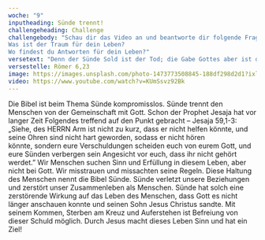 ```yaml
---
woche: "9"
inputheading: Sünde trennt!
challengeheading: Challenge
challengebody: "Schau dir das Video an und beantworte dir folgende Fragen:
Was ist der Traum für dein Leben?
Wo findest du Antworten für dein Leben?"
versetext: "Denn der Sünde Sold ist der Tod; die Gabe Gottes aber ist das ewige Leben in Christus Jesus, unserm Herrn."
versestelle: Römer 6,23
image: https://images.unsplash.com/photo-1473773508845-188df298d2d1?ixlib=rb-1.2.1&ixid=eyJhcHBfaWQiOjEyMDd9&auto=format&fit=crop&w=1650&q=80
video: https://www.youtube.com/watch?v=KUmSsvz92Bk
---
```


Die Bibel ist beim Thema Sünde kompromisslos. Sünde trennt den Menschen von der Gemeinschaft mit Gott. Schon der Prophet Jesaja hat vor langer Zeit Folgendes treffend auf den Punkt gebracht – Jesaja 59,1-3: „Siehe, des HERRN Arm ist nicht zu kurz, dass er nicht helfen könnte, und seine Ohren sind nicht hart geworden, sodass er nicht hören könnte, sondern eure Verschuldungen scheiden euch von eurem Gott, und eure Sünden verbergen sein Angesicht vor euch, dass ihr nicht gehört werdet.”
Wir Menschen suchen Sinn und Erfüllung in diesem Leben, aber nicht bei Gott. Wir misstrauen und missachten seine Regeln. Diese Haltung des Menschen nennt die Bibel Sünde. Sünde verletzt unsere Beziehungen und zerstört unser Zusammenleben als Menschen. Sünde hat solch eine zerstörende Wirkung auf das Leben des Menschen, dass Gott es nicht länger anschauen konnte und seinen Sohn Jesus Christus sandte. Mit seinem Kommen, Sterben am Kreuz und Auferstehen ist Befreiung von dieser Schuld möglich. Durch Jesus macht dieses Leben Sinn und hat ein Ziel!
